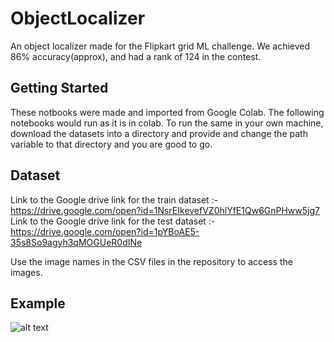 # ObjectLocalizer
An object localizer made for the Flipkart grid ML challenge. We achieved 86% accuracy(approx), and had a rank of 124 in the contest.

## Getting Started
These notbooks were made and imported from Google Colab. The following notebooks would run as it is in colab. To run the same in your own machine, download the datasets into a directory and provide and change the path variable to that directory and you are good to go.

## Dataset
Link to the Google drive link for the train dataset :- https://drive.google.com/open?id=1NsrEIkevefVZ0hlYfE1Qw6GnPHww5jg7
Link to the Google drive link for the test dataset :- https://drive.google.com/open?id=1pYBoAE5-35s8So9agyh3qMOGUeR0dINe

Use the image names in the CSV files in the repository to access the images.

## Example
![alt text]()
